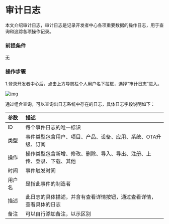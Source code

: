 # 审计日志

本文介绍审计日志，审计日志是记录开发者中心各项重要数据的操作日志，用于查询和追踪各项操作记录。

### **前提条件**

无

### **操作步骤**

1.登录开发者中心后，点击上方导航栏个人用户名下拉框，选择“审计日志”进入。

<a data-fancybox title="img" href="/guide/image2022-3-14_10-48-28.png?version=1&modificationDate=1647225487000&api=v2">![img](/guide/image2022-3-14_10-48-28.png?version=1&modificationDate=1647225487000&api=v2)</a>

通过组合查询，可以查询出日志系统中存在的日志，具体日志字段说明如下：

| 参数   | 描述                                                         |
| :----- | :----------------------------------------------------------- |
| ID     | 每个事件日志的唯一标识                                       |
| 类型   | 事件类型包含用户、项目、产品、设备、应用、系统、OTA升级、订阅 |
| 操作   | 操作类型包含新增、修改、删除、导入、导出、注册、上传、登录、下载、其他 |
| 时间   | 事件触发时间                                                 |
| 用户名 | 是指此事件的制造者                                           |
| 描述   | 此日志的具体描述，并含有查看详情按钮，通过查看详情，查看具体的日志 |
| 备注   | 可以自行添加备注，以示区别                                   |
